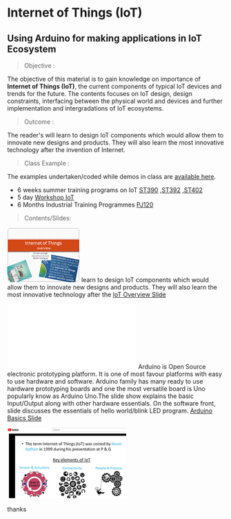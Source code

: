 # Internet of Things (IoT)
## Using Arduino for making applications in IoT Ecosystem
> Objective : 

The objective of this material is to gain knowledge on importance of **Internet of Things (IoT)**, the current components of typical IoT devices and trends for the future. The contents focuses on IoT design, design constraints, interfacing between the physical world and devices and further implementation and intergradations of  IoT ecosystems.

> Outcome : 

The reader's will learn to design IoT components which would allow them to innovate new designs and products. They will also learn the most innovative technology after the invention of Internet.  

> Class Example : 

The examples undertaken/coded while demos in class are [available here](./ClassExamples/). 
- 6 weeks summer training programs on IoT [ST390](./ClassExamples/ST390) ,[ST392](./ClassExamples/ST392) ,[ST402](./ClassExamples/ST402) 
- 5 day   [Workshop IoT](./ClassExamples/Workshop_IoT) 
- 6 Months Industrial Training Programmes [PJ120](./ClassExamples/PJ120) 


> Contents/Slides: 

![Overview of IoT Ecosystem](./Slides/images/IoT_overview.png) learn to design IoT components which would allow them to innovate new designs and products. They will also learn the most innovative technology after the [IoT Overview Slide](./Slides/1.IoT_overview.pdf)

![Understanding Basics of Arduino(./Slides/images/Arduino_overview.png)](./Slides/1a.Arduino_Basic.pdf) Arduino is Open Source electronic prototyping platform. It is one of most favour platforms with easy to use hardware and software. Arduino family has many ready to use hardware prototyping boards and one the most versatile board is Uno popularly know as Arduino Uno.The slide show explains the basic Input/Output along with other hardware essentials. On the software front, slide discusses the essentials of hello world/blink LED program. [Arduino Basics Slide](./Slides/1a.Arduino_Basic.pdf)

[![IoT - a rising paradigm](./Slides/images/IoT_overview_y.png)](https://www.youtube.com/watch?v=C6rn6uPguyE "IoT - a rising paradigm")

thanks

